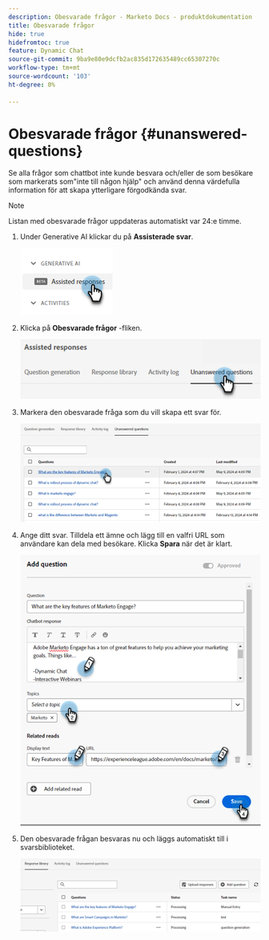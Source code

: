 ```yaml
---
description: Obesvarade frågor - Marketo Docs - produktdokumentation
title: Obesvarade frågor
hide: true
hidefromtoc: true
feature: Dynamic Chat
source-git-commit: 9ba9e80e9dcfb2ac835d172635489cc65307270c
workflow-type: tm+mt
source-wordcount: '103'
ht-degree: 0%

---
```


# Obesvarade frågor {#unanswered-questions}

Se alla frågor som chattbot inte kunde besvara och/eller de som besökare som markerats som&quot;inte till någon hjälp&quot; och använd denna värdefulla information för att skapa ytterligare förgodkända svar.

>[!NOTE]
>
>Listan med obesvarade frågor uppdateras automatiskt var 24:e timme.

1. Under Generative AI klickar du på **Assisterade svar**.

   ![](assets/unanswered-questions-1.png)

1. Klicka på **Obesvarade frågor** -fliken.

   ![](assets/unanswered-questions-2.png)

1. Markera den obesvarade fråga som du vill skapa ett svar för.

   ![](assets/unanswered-questions-3.png)

1. Ange ditt svar. Tilldela ett ämne och lägg till en valfri URL som användare kan dela med besökare. Klicka **Spara** när det är klart.

   ![](assets/unanswered-questions-4.png)

1. Den obesvarade frågan besvaras nu och läggs automatiskt till i svarsbiblioteket.

   ![](assets/unanswered-questions-5.png)
